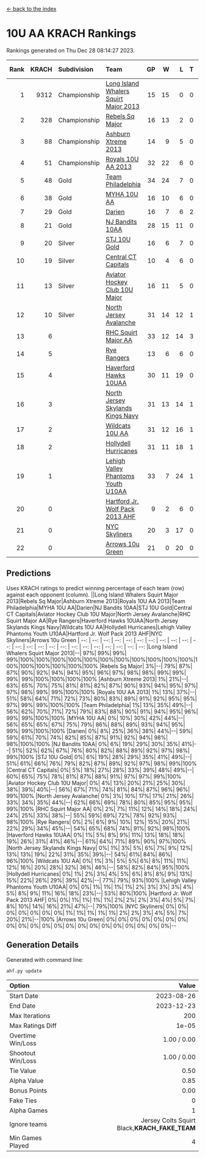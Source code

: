 [<- back to the index](readme.md)
# 10U AA KRACH Rankings
Rankings generated on Thu Dec 28 08:14:27 2023.

Rank|KRACH|Subdivision|Team|GP|W|L|T|OTW|OTL|SoS|Exp Wins|Win Diff
---:|---:|:---|:---|---:|---:|---:|---:|---:|---:|---:|---:|---:
1|9312|Championship|[Long Island Whalers Squirt Major 2013](https://gamesheetstats.com/seasons/3659/teams/140229/schedule)|15|15|0|0|0|0|50|15.8|-0.1
2|328|Championship|[Rebels Sq Major](https://gamesheetstats.com/seasons/3659/teams/140243/schedule)|16|13|2|0|1|0|570|14.9|0.0
3|88|Championship|[Ashburn Xtreme 2013](https://gamesheetstats.com/seasons/3659/teams/140230/schedule)|14|9|5|0|0|0|1282|9.9|0.0
4|51|Championship|[Royals 10U AA 2013](https://gamesheetstats.com/seasons/3659/teams/140237/schedule)|32|22|6|0|3|1|306|25.9|0.0
5|48|Gold|[Team Philadelphia](https://gamesheetstats.com/seasons/3659/teams/140238/schedule)|34|24|7|0|0|3|559|24.9|0.0
6|38|Gold|[MYHA 10U AA](https://gamesheetstats.com/seasons/3659/teams/140235/schedule)|16|10|6|0|0|0|583|10.9|0.0
7|29|Gold|[Darien](https://gamesheetstats.com/seasons/3659/teams/140245/schedule)|16|7|6|2|1|0|87|9.9|0.0
8|21|Gold|[NJ Bandits 10AA](https://gamesheetstats.com/seasons/3659/teams/140232/schedule)|28|15|11|0|0|2|984|15.9|0.0
9|20|Silver|[STJ 10U Gold](https://gamesheetstats.com/seasons/3659/teams/140234/schedule)|16|6|7|0|2|1|572|8.9|0.0
10|19|Silver|[Central CT Capitals](https://gamesheetstats.com/seasons/3659/teams/140231/schedule)|10|4|6|0|0|0|924|4.9|0.0
11|13|Silver|[Aviator Hockey Club 10U Major](https://gamesheetstats.com/seasons/3659/teams/140244/schedule)|16|11|5|0|0|0|9|11.9|0.0
12|10|Silver|[North Jersey Avalanche](https://gamesheetstats.com/seasons/3659/teams/140249/schedule)|31|14|12|1|3|1|17|18.4|0.0
13|6||[RHC Squirt Major AA](https://gamesheetstats.com/seasons/3659/teams/140241/schedule)|33|12|14|3|3|1|288|17.4|0.0
14|5||[Rye Rangers](https://gamesheetstats.com/seasons/3659/teams/140242/schedule)|13|6|6|0|0|1|15|6.9|0.0
15|4||[Haverford Hawks 10UAA](https://gamesheetstats.com/seasons/3659/teams/140236/schedule)|30|11|19|0|0|0|33|11.9|0.0
16|3||[North Jersey Skylands Kings Navy](https://gamesheetstats.com/seasons/3659/teams/140247/schedule)|31|13|14|1|1|2|10|15.4|0.0
17|2||[Wildcats 10U AA](https://gamesheetstats.com/seasons/3659/teams/140250/schedule)|31|12|16|1|2|0|10|15.4|0.0
18|2||[Hollydell Hurricanes](https://gamesheetstats.com/seasons/3659/teams/140240/schedule)|31|11|18|1|0|1|316|12.4|0.0
19|1||[Lehigh Valley Phantoms Youth U10AA](https://gamesheetstats.com/seasons/3659/teams/140239/schedule)|33|7|24|1|0|1|287|8.4|0.0
20|0||[Hartford Jr. Wolf Pack 2013 AHF](https://gamesheetstats.com/seasons/3659/teams/140246/schedule)|9|2|6|0|1|0|37|3.9|0.0
21|0||[NYC Skyliners](https://gamesheetstats.com/seasons/3659/teams/140252/schedule)|20|3|17|0|0|0|6|3.9|0.0
22|0||[Arrows 10u Green](https://gamesheetstats.com/seasons/3659/teams/140251/schedule)|21|0|20|0|0|1|35|0.9|0.0

## Predictions
Uses KRACH ratings to predict winning percentage of each team (row) against each opponent (column).
||Long Island Whalers Squirt Major 2013|Rebels Sq Major|Ashburn Xtreme 2013|Royals 10U AA 2013|Team Philadelphia|MYHA 10U AA|Darien|NJ Bandits 10AA|STJ 10U Gold|Central CT Capitals|Aviator Hockey Club 10U Major|North Jersey Avalanche|RHC Squirt Major AA|Rye Rangers|Haverford Hawks 10UAA|North Jersey Skylands Kings Navy|Wildcats 10U AA|Hollydell Hurricanes|Lehigh Valley Phantoms Youth U10AA|Hartford Jr. Wolf Pack 2013 AHF|NYC Skyliners|Arrows 10u Green
| --: | --: | --: | --: | --: | --: | --: | --: | --: | --: | --: | --: | --: | --: | --: | --: | --: | --: | --: | --: | --: | --: | --: 
|Long Island Whalers Squirt Major 2013|--| 97%| 99%| 99%| 99%|100%|100%|100%|100%|100%|100%|100%|100%|100%|100%|100%|100%|100%|100%|100%|100%|100%
|Rebels Sq Major|  3%|--| 79%| 87%| 87%| 90%| 92%| 94%| 94%| 95%| 96%| 97%| 98%| 98%| 99%| 99%| 99%| 99%|100%|100%|100%|100%
|Ashburn Xtreme 2013|  1%| 21%|--| 63%| 65%| 70%| 75%| 81%| 81%| 82%| 87%| 90%| 93%| 94%| 95%| 97%| 97%| 98%| 99%| 99%|100%|100%
|Royals 10U AA 2013|  1%| 13%| 37%|--| 51%| 58%| 64%| 71%| 72%| 73%| 80%| 83%| 89%| 91%| 92%| 95%| 95%| 97%| 99%| 99%|100%|100%
|Team Philadelphia|  1%| 13%| 35%| 49%|--| 56%| 62%| 70%| 71%| 72%| 79%| 83%| 88%| 90%| 91%| 94%| 95%| 96%| 99%| 99%|100%|100%
|MYHA 10U AA|  0%| 10%| 30%| 42%| 44%|--| 56%| 65%| 65%| 67%| 75%| 79%| 86%| 88%| 89%| 93%| 94%| 95%| 99%| 99%|100%|100%
|Darien|  0%|  8%| 25%| 36%| 38%| 44%|--| 59%| 59%| 61%| 70%| 74%| 82%| 85%| 87%| 91%| 92%| 94%| 98%| 98%|100%|100%
|NJ Bandits 10AA|  0%|  6%| 19%| 29%| 30%| 35%| 41%|--| 51%| 52%| 62%| 67%| 76%| 80%| 82%| 88%| 89%| 92%| 97%| 98%| 99%|100%
|STJ 10U Gold|  0%|  6%| 19%| 28%| 29%| 35%| 41%| 49%|--| 51%| 61%| 66%| 76%| 79%| 82%| 87%| 89%| 92%| 97%| 98%| 99%|100%
|Central CT Capitals|  0%|  5%| 18%| 27%| 28%| 33%| 39%| 48%| 49%|--| 60%| 65%| 75%| 78%| 81%| 87%| 88%| 91%| 97%| 97%| 99%|100%
|Aviator Hockey Club 10U Major|  0%|  4%| 13%| 20%| 21%| 25%| 30%| 38%| 39%| 40%|--| 56%| 67%| 71%| 74%| 81%| 84%| 87%| 96%| 96%| 99%|100%
|North Jersey Avalanche|  0%|  3%| 10%| 17%| 17%| 21%| 26%| 33%| 34%| 35%| 44%|--| 62%| 66%| 69%| 78%| 80%| 85%| 95%| 95%| 99%|100%
|RHC Squirt Major AA|  0%|  2%|  7%| 11%| 12%| 14%| 18%| 24%| 24%| 25%| 33%| 38%|--| 55%| 59%| 69%| 72%| 78%| 92%| 93%| 98%|100%
|Rye Rangers|  0%|  2%|  6%|  9%| 10%| 12%| 15%| 20%| 21%| 22%| 29%| 34%| 45%|--| 54%| 65%| 68%| 74%| 91%| 92%| 98%|100%
|Haverford Hawks 10UAA|  0%|  1%|  5%|  8%|  9%| 11%| 13%| 18%| 18%| 19%| 26%| 31%| 41%| 46%|--| 61%| 64%| 71%| 89%| 90%| 97%|100%
|North Jersey Skylands Kings Navy|  0%|  1%|  3%|  5%|  6%|  7%|  9%| 12%| 13%| 13%| 19%| 22%| 31%| 35%| 39%|--| 54%| 61%| 84%| 86%| 96%|100%
|Wildcats 10U AA|  0%|  1%|  3%|  5%|  5%|  6%|  8%| 11%| 11%| 12%| 16%| 20%| 28%| 32%| 36%| 46%|--| 58%| 82%| 84%| 95%|100%
|Hollydell Hurricanes|  0%|  1%|  2%|  3%|  4%|  5%|  6%|  8%|  8%|  9%| 13%| 15%| 22%| 26%| 29%| 39%| 42%|--| 77%| 79%| 93%|100%
|Lehigh Valley Phantoms Youth U10AA|  0%|  0%|  1%|  1%|  1%|  1%|  2%|  3%|  3%|  3%|  4%|  5%|  8%|  9%| 11%| 16%| 18%| 23%|--| 53%| 80%|100%
|Hartford Jr. Wolf Pack 2013 AHF|  0%|  0%|  1%|  1%|  1%|  1%|  2%|  2%|  2%|  3%|  4%|  5%|  7%|  8%| 10%| 14%| 16%| 21%| 47%|--| 79%|100%
|NYC Skyliners|  0%|  0%|  0%|  0%|  0%|  0%|  0%|  1%|  1%|  1%|  1%|  1%|  2%|  2%|  3%|  4%|  5%|  7%| 20%| 21%|--|100%
|Arrows 10u Green|  0%|  0%|  0%|  0%|  0%|  0%|  0%|  0%|  0%|  0%|  0%|  0%|  0%|  0%|  0%|  0%|  0%|  0%|  0%|  0%|  0%|--

## Generation Details

Generated with command line:
```
ahf.py update
```

| Option | Value |
| :----- | ----: |
| Start Date | 2023-08-26 |
| End Date | 2023-12-23 |
| Max Iterations | 200 |
| Max Ratings Diff | 1e-05 |
| Overtime Win/Loss | 1.00 / 0.00 |
| Shootout Win/Loss | 1.00 / 0.00 |
| Tie Value | 0.50 |
| Alpha Value | 0.85 |
| Bonus Points | 0.00 |
| Fake Ties | 0 |
| Alpha Games | 1 |
| Ignore teams | Jersey Colts Squirt Black,__KRACH_FAKE_TEAM__ |
| Min Games Played | 4 |

